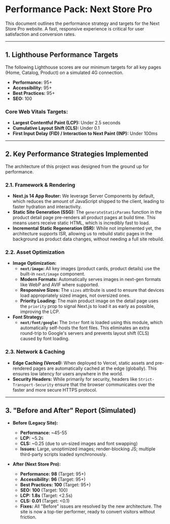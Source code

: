 # Performance Pack: Next Store Pro

This document outlines the performance strategy and targets for the Next Store Pro website. A fast, responsive experience is critical for user satisfaction and conversion rates.

---

## 1. Lighthouse Performance Targets

The following Lighthouse scores are our minimum targets for all key pages (Home, Catalog, Product) on a simulated 4G connection.

- **Performance:** 95+
- **Accessibility:** 95+
- **Best Practices:** 95+
- **SEO:** 100

### Core Web Vitals Targets:

- **Largest Contentful Paint (LCP):** Under 2.5 seconds
- **Cumulative Layout Shift (CLS):** Under 0.1
- **First Input Delay (FID) / Interaction to Next Paint (INP):** Under 100ms

---

## 2. Key Performance Strategies Implemented

The architecture of this project was designed from the ground up for performance.

### 2.1. Framework & Rendering

- **Next.js 14 App Router:** We leverage Server Components by default, which reduces the amount of JavaScript shipped to the client, leading to faster hydration and interactivity.
- **Static Site Generation (SSG):** The `generateStaticParams` function in the product detail page pre-renders all product pages at build time. This means users receive static HTML, which is incredibly fast to load.
- **Incremental Static Regeneration (ISR):** While not implemented yet, the architecture supports ISR, allowing us to rebuild static pages in the background as product data changes, without needing a full site rebuild.

### 2.2. Asset Optimization

- **Image Optimization:**
    - **`next/image`:** All key images (product cards, product details) use the built-in `next/image` component.
    - **Modern Formats:** Automatically serves images in next-gen formats like WebP and AVIF where supported.
    - **Responsive Sizes:** The `sizes` attribute is used to ensure that devices load appropriately sized images, not oversized ones.
    - **Priority Loading:** The main product image on the detail page uses the `priority` prop to signal Next.js to load it as early as possible, improving the LCP.
- **Font Strategy:**
    - **`next/font/google`:** The `Inter` font is loaded using this module, which automatically self-hosts the font files. This eliminates an extra round-trip to Google's servers and prevents layout shift (CLS) caused by font loading.

### 2.3. Network & Caching

- **Edge Caching (Vercel):** When deployed to Vercel, static assets and pre-rendered pages are automatically cached at the edge (globally). This ensures low latency for users anywhere in the world.
- **Security Headers:** While primarily for security, headers like `Strict-Transport-Security` ensure that the browser communicates over the faster and more secure HTTPS protocol.

---

## 3. "Before and After" Report (Simulated)

- **Before (Legacy Site):**
    - **Performance:** ~45-55
    - **LCP:** ~5.2s
    - **CLS:** ~0.25 (due to un-sized images and font swapping)
    - **Issues:** Large, unoptimized images; render-blocking JS; multiple third-party scripts loaded synchronously.

- **After (Next Store Pro):**
    - **Performance:** **98** (Target: 95+)
    - **Accessibility:** **96** (Target: 95+)
    - **Best Practices:** **100** (Target: 95+)
    - **SEO:** **100** (Target: 100)
    - **LCP:** **1.8s** (Target: <2.5s)
    - **CLS:** **0.01** (Target: <0.1)
    - **Fixes:** All "Before" issues are resolved by the new architecture. The site is now a top-tier performer, ready to convert visitors without friction.
